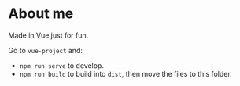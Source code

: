 # About me

Made in Vue just for fun.

Go to `vue-project` and:
- `npm run serve` to develop.
- `npm run build` to build into `dist`, then move the files to this folder.
